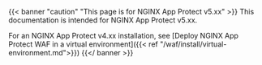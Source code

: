 {{< banner "caution" "This page is for NGINX App Protect v5.xx" >}}
  This documentation is intended for NGINX App Protect v5.xx.

  For an NGINX App Protect v4.xx installation, see [Deploy NGINX App Protect WAF in a virtual environment]({{< ref "/waf/install/virtual-environment.md">}})
{{</ banner >}}